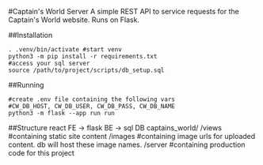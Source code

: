 #Captain's World Server
A simple REST API to service requests for the Captain's World website. Runs on Flask.

##Installation
```
. .venv/bin/activate #start venv
python3 -m pip install -r requirements.txt
#access your sql server
source /path/to/project/scripts/db_setup.sql
```

##Running
```
#create .env file containing the following vars
#CW_DB_HOST, CW_DB_USER, CW_DB_PASS, CW_DB_NAME
python3 -m flask --app run run
```

##Structure
react FE -> flask BE -> sql DB
captains_world/
    /views #containing static site content
    /images #containing image urls for uploaded content. db will host these image names.
    /server #containing production code for this project
